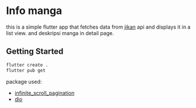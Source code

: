 # Info manga

this is a simple flutter app that fetches data from [jikan](https://www.jikan.moe) api and displays it in a list view.
and deskripsi manga in detail page.
## Getting Started
``` bash
flutter create .
flutter pub get
```
package used:
- [infinite_scroll_pagination](https://pub.dev/packages/infinite_scroll_pagination)
- [dio](https://pub.dev/packages/dio)


